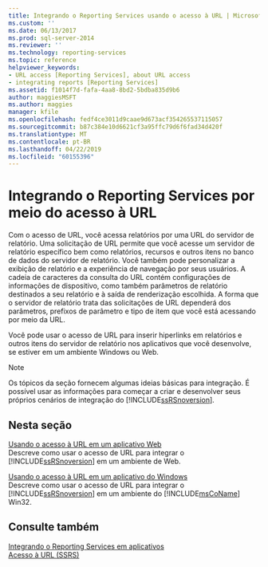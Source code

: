 ```yaml
---
title: Integrando o Reporting Services usando o acesso à URL | Microsoft Docs
ms.custom: ''
ms.date: 06/13/2017
ms.prod: sql-server-2014
ms.reviewer: ''
ms.technology: reporting-services
ms.topic: reference
helpviewer_keywords:
- URL access [Reporting Services], about URL access
- integrating reports [Reporting Services]
ms.assetid: f1014f7d-fafa-4aa8-8bd2-5bdba835d9b6
author: maggiesMSFT
ms.author: maggies
manager: kfile
ms.openlocfilehash: fedf4ce3011d9caae9d673acf354265537115057
ms.sourcegitcommit: b87c384e10d6621cf3a95ffc79d6f6fad34d420f
ms.translationtype: MT
ms.contentlocale: pt-BR
ms.lasthandoff: 04/22/2019
ms.locfileid: "60155396"
---
```

# <a name="integrating-reporting-services-using-url-access"></a>Integrando o Reporting Services por meio do acesso à URL
  Com o acesso de URL, você acessa relatórios por uma URL do servidor de relatório. Uma solicitação de URL permite que você acesse um servidor de relatório específico bem como relatórios, recursos e outros itens no banco de dados do servidor de relatório. Você também pode personalizar a exibição de relatório e a experiência de navegação por seus usuários. A cadeia de caracteres da consulta do URL contém configurações de informações de dispositivo, como também parâmetros de relatório destinados a seu relatório e à saída de renderização escolhida. A forma que o servidor de relatório trata das solicitações de URL dependerá dos parâmetros, prefixos de parâmetro e tipo de item que você está acessando por meio da URL.  
  
 Você pode usar o acesso de URL para inserir hiperlinks em relatórios e outros itens do servidor de relatório nos aplicativos que você desenvolve, se estiver em um ambiente Windows ou Web.  
  
> [!NOTE]  
>  Os tópicos da seção fornecem algumas ideias básicas para integração. É possível usar as informações para começar a criar e desenvolver seus próprios cenários de integração do [!INCLUDE[ssRSnoversion](../../includes/ssrsnoversion-md.md)].  
  
## <a name="in-this-section"></a>Nesta seção  
 [Usando o acesso à URL em um aplicativo Web](integrating-reporting-services-using-url-access-web-application.md)  
 Descreve como usar o acesso de URL para integrar o [!INCLUDE[ssRSnoversion](../../includes/ssrsnoversion-md.md)] em um ambiente de Web.  
  
 [Usando o acesso à URL em um aplicativo do Windows](integrating-reporting-services-using-url-access-windows-application.md)  
 Descreve como usar o acesso de URL para integrar o [!INCLUDE[ssRSnoversion](../../includes/ssrsnoversion-md.md)] em um ambiente do [!INCLUDE[msCoName](../../includes/msconame-md.md)] Win32.  
  
## <a name="see-also"></a>Consulte também  
 [Integrando o Reporting Services em aplicativos](../application-integration/integrating-reporting-services-into-applications.md)   
 [Acesso à URL &#40;SSRS&#41;](../url-access-ssrs.md)  
  
  

